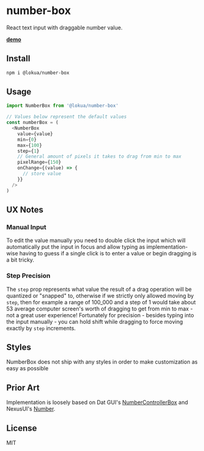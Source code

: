 # number-box

React text input with draggable number value.

**[demo](https://lokua.github.io/number-box)**

## Install

```sh
npm i @lokua/number-box
```

## Usage

```js
import NumberBox from '@lokua/number-box'

// Values below represent the default values
const numberBox = (
  <NumberBox
    value={value}
    min={0}
    max={100}
    step={1}
    // General amount of pixels it takes to drag from min to max
    pixelRange={150}
    onChange={(value) => {
      // store value
    }}
  />
)
```

## UX Notes

### Manual Input

To edit the value manually you need to double click the input which will
automatically put the input in focus and allow typing as implementation-wise
having to guess if a single click is to enter a value or begin dragging is a bit
tricky.

### Step Precision

The `step` prop represents what value the result of a drag operation will be
quantized or "snapped" to, otherwise if we strictly only allowed moving by
`step`, then for example a range of 100_000 and a step of 1 would take about 53
average computer screen's worth of dragging to get from min to max - not a great
user experience! Fortunately for precision - besides typing into the input
manually - you can hold shift while dragging to force moving exactly by `step`
increments.

## Styles

NumberBox does not ship with any styles in order to make customization as easy
as possible

## Prior Art

Implementation is loosely based on Dat GUI's
[NumberControllerBox](https://github.com/dataarts/dat.gui/blob/master/src/dat/controllers/NumberControllerBox.js)
and NexusUI's
[Number](https://github.com/nexus-js/ui/blob/master/lib/interfaces/number.js).

## License

MIT
